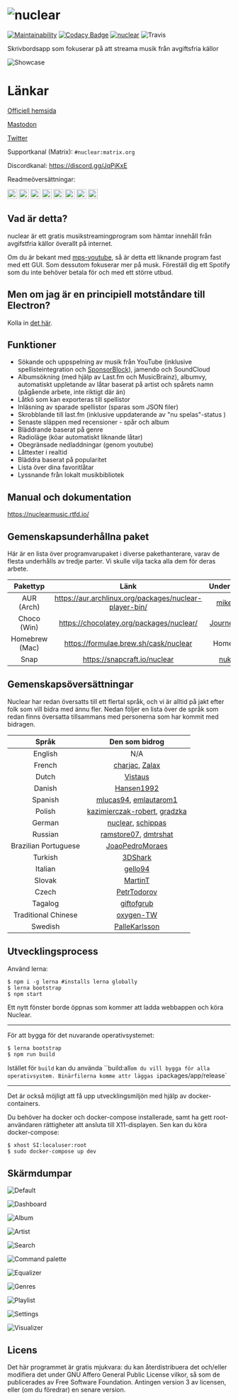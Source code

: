 # ![nuclear](https://i.imgur.com/oT1006i.png) 
[![Maintainability](https://api.codeclimate.com/v1/badges/a15c4888a63c900f6cc1/maintainability)](https://codeclimate.com/github/nukeop/nuclear/maintainability) [![Codacy Badge](https://api.codacy.com/project/badge/Grade/30750586202742279fa8958a12e519ed)](https://www.codacy.com/app/nukeop/nuclear?utm_source=github.com&amp;utm_medium=referral&amp;utm_content=nukeop/nuclear&amp;utm_campaign=Badge_Grade) [![nuclear](https://snapcraft.io//nuclear/badge.svg)](https://snapcraft.io/nuclear) ![Travis](https://api.travis-ci.org/nukeop/nuclear.svg?branch=master)

Skrivbordsapp som fokuserar på att streama musik från avgiftsfria källor

![Showcase](https://i.imgur.com/G9BqIHl.png)

# Länkar

[Officiell hemsida](https://nuclear.js.org)

[Mastodon](https://fosstodon.org/@nuclearplayer)

[Twitter](https://twitter.com/nuclear_player)

Supportkanal (Matrix): `#nuclear:matrix.org`

Discordkanal: https://discord.gg/JqPjKxE

Readmeöversättningar:

<kbd>[<img title="Deutsch" alt="Deutsch" src="https://cdn.statically.io/gh/hjnilsson/country-flags/master/svg/de.svg" width="22">](docs/README-de.md)</kbd>
<kbd>[<img title="Português" alt="Português" src="https://cdn.statically.io/gh/hjnilsson/country-flags/master/svg/br.svg" width="22">](README-ptbr.md)</kbd>
<kbd>[<img title="Svenska" alt="Svenska" src="https://cdn.statically.io/gh/hjnilsson/country-flags/master/svg/se.svg" width="22">](README-se.md)</kbd>
<kbd>[<img title="English" alt="English" src="https://cdn.statically.io/gh/hjnilsson/country-flags/master/svg/us.svg" width="22">](../README.md)</kbd>
<kbd>[<img title="Hebrew" alt="Hebrew" src="https://cdn.statically.io/gh/hjnilsson/country-flags/master/svg/il.svg" width="22">](README-he.md)</kbd>
<kbd>[<img title="Italiano" alt="Italiano" src="https://cdn.statically.io/gh/hjnilsson/country-flags/master/svg/it.svg" width="22">](README-it.md)</kbd>
<kbd>[<img title="Indonesia" alt="Indonesia" src="https://cdn.statically.io/gh/hjnilsson/country-flags/master/svg/id.svg" width="22">](docs/README-id.md)</kbd>
<kbd>[<img title="Français" alt="Français" src="https://cdn.statically.io/gh/hjnilsson/country-flags/master/svg/fr.svg" width="22">](docs/README-fr.md)</kbd>

## Vad är detta?
nuclear är ett gratis musikstreamingprogram som hämtar innehåll från avgifstfria källor överallt på internet.

Om du är bekant med [mps-youtube](https://github.com/mps-youtube/mps-youtube), så är detta ett liknande program fast med ett GUI.
Som dessutom fokuserar mer på musk. Föreställ dig  ett Spotify som du inte behöver betala för och med ett större utbud.

## Men om jag är en principiell motståndare till Electron?
Kolla in [det här](docs/electron.md).

## Funktioner

- Sökande och uppspelning av musik från YouTube (inklusive spellisteintegration och [SponsorBlock](https://sponsor.ajay.app/)), jamendo och SoundCloud
- Albumsökning (med hjälp av Last.fm och MusicBrainz), albumvy, automatiskt uppletande av låtar baserat på artist och spårets namn (pågående arbete, inte riktigt där än)
- Låtkö som kan exporteras till spellistor
- Inläsning av sparade spellistor (sparas som JSON filer)
- Skrobblande till last.fm (inklusive uppdaterande av "nu spelas"-status  )
- Senaste släppen med recensioner - spår och album
- Bläddrande baserat på genre
- Radioläge (köar automatiskt liknande låtar)
- Obegränsade nedladdningar (genom youtube)
- Låttexter i realtid
- Bläddra baserat på popularitet
- Lista över dina favoritlåtar
- Lyssnande från lokalt musikbibliotek

## Manual och dokumentation
https://nuclearmusic.rtfd.io/

## Gemenskapsunderhållna paket

Här är en lista över programvarupaket i diverse pakethanterare, varav de flesta underhålls av tredje parter. Vi skulle vilja tacka alla dem för deras arbete.

| Pakettyp   | Länk                                                   | Underhållare                                    |
|:--------------:|:------------------------------------------------------:|:---------------------------------------------:|
| AUR (Arch)     | https://aur.archlinux.org/packages/nuclear-player-bin/ | [mikelpint](https://github.com/mikelpint)     |
| Choco (Win)    | https://chocolatey.org/packages/nuclear/               | [JourneyOver](https://github.com/JourneyOver) |
| Homebrew (Mac) | https://formulae.brew.sh/cask/nuclear                  | Homebrew                                      |
| Snap           | https://snapcraft.io/nuclear                           | [nukeop](https://github.com/nukeop)           | 

## Gemenskapsöversättningar 
Nuclear har redan översatts till ett flertal språk, och vi är alltid på jakt efter folk som vill bidra med ännu fler. Nedan följer en lista över de språk som redan finns översatta tillsammans med personerna som har kommit med bidragen.

| Språk             | Den som bidrog                                                                                          |
|:--------------------:|:----------------------------------------------------------------------------------------------------:|
| English              | N/A                                                                                                  |
| French               | [charjac](https://github.com/charjac), [Zalax](https://github.com/Zalaxx)                            |
| Dutch                | [Vistaus](https://github.com/Vistaus)                                                                |
| Danish               | [Hansen1992](https://github.com/Hansen1992)                                                          |
| Spanish              | [mlucas94](https://github.com/mlucas94), [emlautarom1](https://github.com/emlautarom1)                                                             |
| Polish               | [kazimierczak-robert](https://github.com/kazimierczak-robert), [gradzka](https://github.com/gradzka) |
| German               | [nuclear](https://github.com/nuclear), [schippas](https://github.com/schippas)                                                              |
| Russian              | [ramstore07](https://github.com/ramstore07), [dmtrshat](https://github.com/dmtrshat)                 |
| Brazilian Portuguese | [JoaoPedroMoraes](https://github.com/JoaoPedroMoraes)                                                |
| Turkish              | [3DShark](https://github.com/3DShark)                                                                |
| Italian              | [gello94](https://github.com/gello94)                                                                |
| Slovak               | [MartinT](https://github.com/MartinTuroci)                                                           |
| Czech                | [PetrTodorov](https://github.com/PetrTodorov)                                                        |
| Tagalog                | [giftofgrub](https://github.com/giftofgrub)                                                        |
| Traditional Chinese         | [oxygen-TW](https://github.com/oxygen-TW)                                                     |
| Swedish                             | [PalleKarlsson](https://github.com/PalleKarlsson)                                             |

## Utvecklingsprocess
Använd lerna:
```shell
$ npm i -g lerna #installs lerna globally
$ lerna bootstrap
$ npm start
```

Ett nytt fönster borde öppnas som kommer att ladda webbappen och köra Nuclear.

---
För att bygga för det nuvarande operativsystemet:
```bash
$ lerna bootstrap
$ npm run build
```

Istället för `build` kan du använda ``build:all` om du vill bygga för alla operativsystem. Binärfilerna komme attr läggas i `packages/app/release`

---
Det är också möjligt att få upp utvecklingsmiljön med hjälp av docker-containers.

Du behöver ha docker och docker-compose installerade, samt ha gett root-användaren rättigheter att ansluta till X11-displayen. Sen kan du köra docker-compose:

```shell
$ xhost SI:localuser:root
$ sudo docker-compose up dev
```

## Skärmdumpar

![Default](./screenshot_default.jpg)

![Dashboard](./screenshot_dashboard.jpg)

![Album](./screenshot_album.jpg)

![Artist](./screenshot_artist.jpg)

![Search](./screenshot_search.jpg)

![Command palette](./screenshot_command_palette.jpg)

![Equalizer](./screenshot_equalizer.jpg)

![Genres](./screenshot_genres.jpg)

![Playlist](./screenshot_playlist.jpg)

![Settings](./screenshot_settings.jpg)

![Visualizer](./screenshot_visualizer.jpg)

## Licens

Det här programmet är gratis mjukvara: du kan återdistribuera det och/eller modifiera det under GNU Affero General Public License vilkor, så som de publicerades av Free Software Foundation. Antingen version 3 av licensen, eller (om du föredrar) en senare version.
